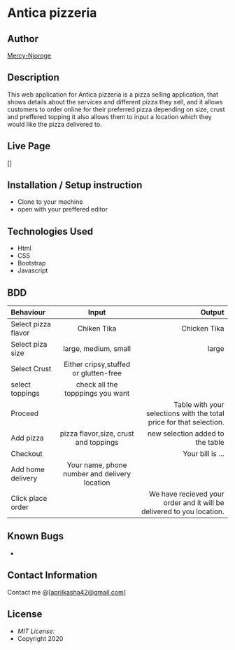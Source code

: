 # Antica pizzeria
## Author

[Mercy-Njoroge](https://github.com/Mercy-Njoroge)

## Description

This web application for Antica pizzeria is a pizza selling application, that shows details about the services and different pizza they sell, and it allows customers to order online for their preferred pizza depending on size, crust and preffered topping it also allows them to input a location which they would like the pizza delivered to. 

## Live Page 
[] 

## Installation / Setup instruction
* Clone to your machine
* open with your preffered editor

## Technologies Used

* Html
* CSS
* Bootstrap
* Javascript

## BDD
| Behaviour      | Input        | Output       |
| :------------- | :----------: | -----------: |
|  Select pizza flavor  |   Chiken Tika |   Chicken Tika   |
| Select piza size  | large, medium, small |  large  |
| Select Crust   |  Either cripsy,stuffed or glutten-free  |     |
| select toppings  |  check all the topppings you want     |     |
|  Proceed |     | Table with your selections with the total price for that selection.|
|Add pizza| pizza flavor,size, crust and toppings   | new selection added to the table|
|Checkout |     | Your bill is ...  |
|Add home delivery | Your name, phone number and delivery location     |  |
|Click place order| | We have recieved your order and it will be delivered to you location.|

## Known Bugs

* 

## Contact Information 

Contact me @[aprilkasha42@gmail.com]

## License
* *MIT License:*
* Copyright 2020 

